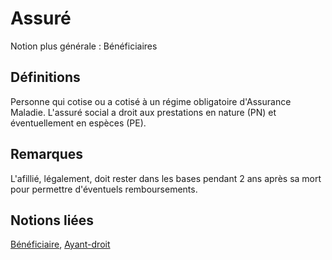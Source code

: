 # Assuré 
<!-- SPDX-License-Identifier: MPL-2.0 -->

Notion plus générale : Bénéficiaires

## Définitions

Personne qui cotise ou a cotisé à un régime obligatoire d'Assurance Maladie.
L'assuré social a droit aux prestations en nature (PN) et éventuellement en espèces (PE).

## Remarques

L'afillié, légalement, doit rester dans les bases pendant 2 ans après sa mort pour permettre d'éventuels remboursements.

## Notions liées

[Bénéficiaire](beneficiaire.md), [Ayant-droit](ayant_droit.md)

